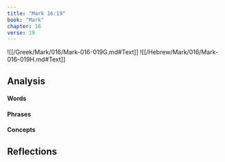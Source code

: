```yaml
---
title: "Mark 16:19"
book: "Mark"
chapter: 16
verse: 19
---
```

![[/Greek/Mark/016/Mark-016-019G.md#Text]]
![[/Hebrew/Mark/016/Mark-016-019H.md#Text]]

## Analysis

#### Words

#### Phrases

#### Concepts

## Reflections
